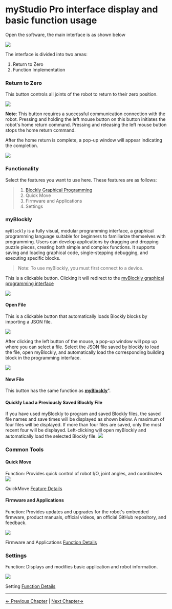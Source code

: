 # myStudio Pro interface display and basic function usage

Open the software, the main interface is as shown below

<img src="../../resources/3-FunctionsAndApplications/5.myBlockly/home/home.png" />

The interface is divided into two areas:

1. Return to Zero
2. Function Implementation

### Return to Zero

This button controls all joints of the robot to return to their zero position.

<img src="../../resources/3-FunctionsAndApplications/5.myBlockly/home/zero.png" />

**Note**: This button requires a successful communication connection with the robot. Pressing and holding the left mouse button on this button initiates the robot's home return command. Pressing and releasing the left mouse button stops the home return command.

After the home return is complete, a pop-up window will appear indicating the completion.

<img src="../../resources/3-FunctionsAndApplications/5.myBlockly/home/zero-success.png" />

### Functionality

Select the features you want to use here. These features are as follows:

> 1. [Blockly Graphical Programming](./5.1.5-blockly/5.1.5.1-blocklyFirstUse.md)
> 2. Quick Move
> 3. Firmware and Applications
> 4. Settings

### myBlockly
`myBlockly` is a fully visual, modular programming interface, a graphical programming language suitable for beginners to familiarize themselves with programming. Users can develop applications by dragging and dropping puzzle pieces, creating both simple and complex functions. It supports saving and loading graphical code, single-stepping debugging, and executing specific blocks.

> Note: To use myBlockly, you must first connect to a device.

This is a clickable button. Clicking it will redirect to the [myBlockly graphical programming interface](./5.1.5-blockly/5.1.5.1-blocklyFirstUse.md)

<img src="../../resources/3-FunctionsAndApplications/5.myBlockly/home/myBlockly.png" />

#### Open File

This is a clickable button that automatically loads Blockly blocks by importing a JSON file.

<img src="../../resources/3-FunctionsAndApplications/5.myBlockly/home/openFile.png" />

After clicking the left button of the mouse, a pop-up window will pop up where you can select a file. Select the JSON file saved by blockly to load the file, open myBlockly, and automatically load the corresponding building block in the programming interface.

<img src="../../resources/3-FunctionsAndApplications/5.myBlockly/home/openFile1.png" />

#### New File

This button has the same function as [**myBlockly**](./5.1.3-interface_description.md#myblockly)".

#### Quickly Load a Previously Saved Blockly File

If you have used myBlockly to program and saved Blockly files, the saved file names and save times will be displayed as shown below. A maximum of four files will be displayed. If more than four files are saved, only the most recent four will be displayed. Left-clicking will open myBlockly and automatically load the selected Blockly file.
<img src="../../resources/3-FunctionsAndApplications/5.myBlockly/home/home-move.png" />

### Common Tools

#### Quick Move

Function: Provides quick control of robot I/O, joint angles, and coordinates
<img src="../../resources/3-FunctionsAndApplications/5.myBlockly/home/quickmove.png" />

QuickMove [Feature Details](./5.1.6-quickmove/5.1.6.1-quickmovefirstuse.md)

#### Firmware and Applications

Function: Provides updates and upgrades for the robot's embedded firmware, product manuals, official videos, an official GitHub repository, and feedback.

<img src="../../resources/3-FunctionsAndApplications/5.myBlockly/home/home-firmware.png" />

Firmware and Applications [Function Details](./5.1.7-firmware/5.1.7.1-firmware_main.md)

### Settings

Function: Displays and modifies basic application and robot information.

<img src="../../resources/3-FunctionsAndApplications/5.myBlockly/home/home-settings.png" />

Setting [Function Details](./5.1.8-setting/5.1.8.1-setting_main.md)

---

[← Previous Chapter](./5.2-install_uninstall.md) | [Next Chapter→](./5.4-Q&A.md)